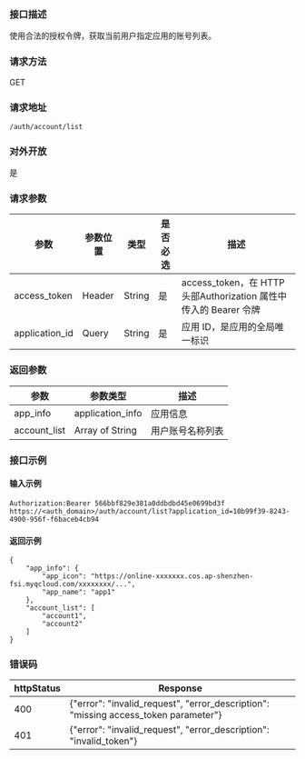 ### 接口描述
使用合法的授权令牌，获取当前用户指定应用的账号列表。

### 请求方法
GET
### 请求地址
```
/auth/account/list
```
### 对外开放
是
### 请求参数
| 参数           | 参数位置    | 类型   | 是否必选 | 描述                                                         |
| -------------- | ----------- | ------ | -------- | ------------------------------------------------------------ |
| access_token   | Header      | String | 是       | access_token，在 HTTP 头部Authorization 属性中传入的 Bearer 令牌 |
| application_id | Query | String | 是       | 应用 ID，是应用的全局唯一标识                                |


### 返回参数
| 参数         | 参数类型         | 描述             |
| ------------ | ---------------- | ---------------- |
| app_info     | application_info | 应用信息         |
| account_list | Array of String  | 用户账号名称列表 |

### 接口示例
#### 输入示例
```
Authorization:Bearer 566bbf829e381a0ddbdbd45e0699bd3f
https://<auth_domain>/auth/account/list?application_id=10b99f39-8243-4900-956f-f6baceb4cb94
```
#### 返回示例
```
{
	"app_info": {
		"app_icon": "https://online-xxxxxxx.cos.ap-shenzhen-fsi.myqcloud.com/xxxxxxxx/...",
		"app_name": "app1"
	},
	"account_list": [
		"account1",
		"account2"
	]
}
```

### 错误码
| httpStatus | Response                                                     |
| ---------- | ------------------------------------------------------------ |
| 400        | {"error":  "invalid_request", "error_description": "missing  access_token parameter"} |
| 401        | {"error":  "invalid_request", "error_description":  "invalid_token"} |




